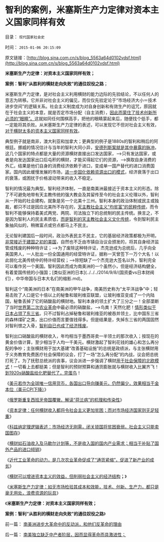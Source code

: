 # 智利的案例，米塞斯生产力定律对资本主义国家同样有效

目录： `现代国家社会史` 

时间： `2015-01-06 20:15:09` 

原文链接：[http://blog.sina.com.cn/s/blog_5563a64d0102vdsf.html](http://blog.sina.com.cn/s/blog_5563a64d0102vdsf.html)

**米塞斯生产力定律：对资本主义国家同样有效；**

**案例：智利“从胜利的横财走向失败”的通往奴役之路**；

米塞斯生产力定律，是对社会主义利用横财的能力边际的先验结论，不以任何人的意志为转移。它并非对社会主义的偏见，而仅仅先验定论于“市场经济大小＝技术进步空间”的逻辑关系。社会主义制度成为对自身创新和有效生产的诅咒，原因就在于社会主义的本意，就是否定市场分配（自主消费），[因此而蒙住了技术创新所必须的“眼睛”。](../../../2014/12/28/石油横财是资本主义的甜品，对社会主义是毒药.md)这就如同任何围棋高手，把他的眼睛蒙起来后，随便找个低手，都一定能将其杀败。从米塞斯生产力定律的表述，可以发现它不但对社会主义有效，[对于横财太多的资本主义国家同样有效](../../../2014/12/26/农业革命促成工业革命的欧洲史，通货紧缩推动现代化的经济进步.md)。

典型例子就是南非，澳大利亚和加拿大；更典型的例子是1880s的智利和稍后的阿根廷。挪威的情况估计与当年的智利大同小异，[安德列斯案就是其中暴露的脉冲](../../../2012/12/3/民主不是感化，法治不是报复；新教挪威人的愚昧.md)。这几个国家的特点都是大量的资源横财直接出口发达国家，——>只有发达国家，或者是向发达国家出口后屯积的横财，才能买得起它们的资源，——>换取自身消费的外汇。结果是他们自身的消费经济依赖于进口，变成单一国产替代的进口消费国家。国内因此缓慢发展的市场，[进一步固化依赖资源出口的模式](../../../2014/12/23/横财收入为何在经济学上，一般是对本国产业的诅咒？.md)，经济衰落于出口的衰落，或困扰于价格波动带来的收入不稳定。

智利的情况最为典型。智利经济体制，一直是南美洲最接近于资本主义的形态。除了不可避免地带有天主教传统的强大教会及其留传至今的社会主义伦理以外，智利从一开始的社会建构，就象是另一个北美十三州。智利本身的政治体制或民主或独裁，都只不过是因应北美所不存在的，[天主教社会主义“均贫富”的民粹传统](../../../2014/12/27/南美洲独立是意识形态的煽动，新自由主义的华盛顿共识和变异.md)，而令智利不能够保持着美式两党、两院、司法独立下的总统制的民主传统。换言之，不是因为智利人的民主素质低，[而是智利的天主教社会主义文化传统](../../../2014/1/24/天主教社会主义，南美暴力革命的温床.md)，令到智利民主象抽风似的，稍微富点或穷点都马上不民主。

无论智利建国后一段时间，政治外表民主不民主，它的基层经济政策都极为开明，[非常接近于建国之初的美国](../../../2014/6/1/蒋介石（宋子文）和毛中国的财政和央行模式，华盛顿政府和杰斐逊.md)，自然也不乏由市镇自治议会颁发的，将其自身经济监管成残废的种种特许证；——>为了废除这种特许证，杰克逊成为总统后，几乎向全美国男人，一人批出一份全国通用的经营特许证，据称一天曾签下一万个大名！以此弱化北美传统中的特许经营权；——>除短缺了一个杰克逊大签名以外，智利完全可以看作另一个美国。智利因此而成为南美洲的一个虽然小，但是经济结构健全，有着爱国传统的小强国；[类似亚洲的日本](../../../2014/9/8/(国资委vs日本财阀们），中华帝国与日本大名们的缩影.md)。

智利这个“南美洲的日本”在南美洲的甲午战争，南美历史称为“太平洋战争”中；轻易击败了人口是它十倍以上的秘鲁和玻利维亚联盟，让玻利维亚变成了一个内陆国，秘鲁丢掉了它的硝酸盐的横财地。智利本身的领土扩大了三分之一！全部垄断了当时[世界第二次农业革命](../../../2014/12/26/农业革命促成工业革命的欧洲史，通货紧缩推动现代化的经济进步.md)中最必须的硝酸盐，——>鸟粪！天然化肥！[情形类似于日本占领了东三省](../../../2011/1/12/日本侵华为东北，蒋介石战争为活命.md)。只不过智利占掉秘鲁和玻利维亚的被吞并领土，比中国东三省的森林煤矿之类，出口价值而言要值钱得多。但是结果是，失掉东三省的两国固然对智利恨之入骨，[智利自已也成了经济残废](../../../2014/12/20/资本定律：石油是魔鬼的排泄物，让社会主义国家更贫困.md)。

智利出口硝酸盐的横财收入，年均相当于墨西哥卖一半领土的那次收入；按现在的黄金价值计算，至少相当于人均一千美元。横财激起了智利花钱的雄心和怎么再分配的争吵；主张横财用于加大基建“改善基础设施”的总统是政绩派，与主张横财用于义务教育免费医疗社会保障的议会，打了一场“怎么再分配”的内战，议会把总统打死了。为了抚慰总统派的丧事，议会派进一步强调了横财[用于社会保障的北欧模式](../../../2011/6/28/北欧模式不是经济学命题.md)！一切看上去都挺美；但是智利的预财预算和通货膨胀就与横财收入比翼齐飞！[到1920s硝酸盐给化肥替代了，完蛋鸟](../../../2014/12/21/科兹纳定理：市场经济无刚需！刚需的社会主义总是灾难深重.md)！

《[美元若作为全球唯一信用货币，各国出口导向赚美元，仍然偏少，效果相当于金本位（美元CPI下降）](../../../2014/11/28/为什么只有美元凯恩斯主义成功，只有美国反周期调控成功？.md)》

《[俄罗斯重复西班牙帝国覆辙，解读“荷兰病”的机理和传染性](../../../2014/12/18/俄罗斯重蹈西班牙帝国覆辙，俄国“荷兰病”的机理和传染性.md)》

《[资本定律：任何横财收入都将令社会主义更加贫困；而对市场经济国家则无足轻重](../../../2014/12/20/资本定律：石油是魔鬼的排泄物，让社会主义国家更贫困.md)》

《[科兹纳定理逻辑表述：市场经济无刚需，闭关锁国将贫困衰弱，社会主义只能卖国图存](../../../2014/12/21/科兹纳定理：市场经济无刚需！刚需的社会主义总是灾难深重.md)》

《[横财如石油收入及马歇尔计划等，不是收入国的国内产业需求；相当于补贴了国外产品的进口倾销](../../../2014/12/23/横财收入为何在经济学上，一般是对本国产业的诅咒？.md)》

《[近代工业革命的动力，是几次农业革命促成了“通货紧缩”，促进了新产业的成长](../../../2014/12/26/国进民退的政策，颠覆了波旁王朝的合法性.md)》

《[横财可以增进资本主义的效益，但削弱社会主义的经济结构](../../../2014/12/28/石油横财是资本主义的甜品，对社会主义是毒药.md)**；**》

《[米塞斯生产力定律：如无市场检验其成本和效能，技术、创新、生产力，都只是毫无用处，浪费资源的玩具](../../../2015/1/3/米塞斯生产力定律：社会主义生产无用论.md)》

《**米塞斯生产力定律：对资本主义国家同样有效；**

**案例：智利“从胜利的横财走向失败”的通往奴役之路**》

前一篇： [南美洲进步大革命中的反动派，和他们反革命的理由](../../../2015/1/9/南美洲进步大革命中的反动派，和他们反革命的理由.md)

后一篇： [南美独立缺乏中产者阶层，因而显得革命而具激进性；](../../../2015/1/6/南美独立缺乏中产者阶层，因而显得革命而具激进性；.md)

